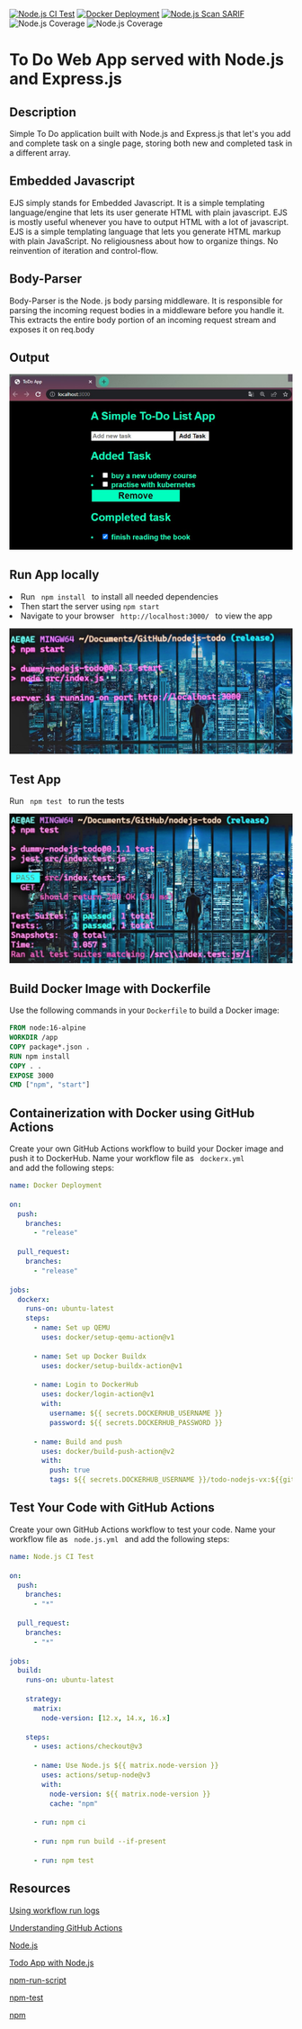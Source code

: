 [![Node.js CI Test](https://github.com/devenes/node-js-dummy-test/actions/workflows/node.js.yml/badge.svg)](https://github.com/devenes/node-js-dummy-test/actions/workflows/node.js.yml) [![Docker Deployment](https://github.com/devenes/node-js-dummy-test/actions/workflows/dockerx.yml/badge.svg)](https://github.com/devenes/node-js-dummy-test/actions/workflows/dockerx.yml) [![Node.js Scan SARIF](https://github.com/devenes/node-js-dummy-test/actions/workflows/node.js.scan.yml/badge.svg)](https://github.com/devenes/node-js-dummy-test/actions/workflows/node.js.scan.yml) ![Node.js Coverage](https://github.com/npm/cli/actions/workflows/ci.yml/badge.svg) ![Node.js Coverage](https://img.shields.io/static/v1?label=npm&message=v16.0.0&color=red&logo=npm)

# To Do Web App served with Node.js and Express.js

## Description

Simple To Do application built with Node.js and Express.js that let's you add and complete task on a single page, storing both new and completed task in a different array.

## Embedded Javascript

EJS simply stands for Embedded Javascript. It is a simple templating language/engine that lets its user generate HTML with plain javascript. EJS is mostly useful whenever you have to output HTML with a lot of javascript. EJS is a simple templating language that lets you generate HTML markup with plain JavaScript. No religiousness about how to organize things. No reinvention of iteration and control-flow.

## Body-Parser

Body-Parser is the Node. js body parsing middleware. It is responsible for parsing the incoming request bodies in a middleware before you handle it. This extracts the entire body portion of an incoming request stream and exposes it on req.body

## Output

![png](./readme/todo.jpg)

## Run App locally

<li> Run <code> npm install </code> to install all needed dependencies </li>

<li> Then start the server using <code>npm start</code> </li>

<li> Navigate to your browser <code> http://localhost:3000/ </code> to view the app </li>

![start](./readme/start.jpg)

## Test App

Run <code> npm test </code> to run the tests

![test](./readme/test.jpg)

## Build Docker Image with Dockerfile

Use the following commands in your `Dockerfile` to build a Docker image:

```dockerfile
FROM node:16-alpine
WORKDIR /app
COPY package*.json .
RUN npm install
COPY . .
EXPOSE 3000
CMD ["npm", "start"]
```

## Containerization with Docker using GitHub Actions

Create your own GitHub Actions workflow to build your Docker image and push it to DockerHub. Name your workflow file as <code> dockerx.yml </code> and add the following steps:

```yml
name: Docker Deployment

on:
  push:
    branches:
      - "release"

  pull_request:
    branches:
      - "release"

jobs:
  dockerx:
    runs-on: ubuntu-latest
    steps:
      - name: Set up QEMU
        uses: docker/setup-qemu-action@v1

      - name: Set up Docker Buildx
        uses: docker/setup-buildx-action@v1

      - name: Login to DockerHub
        uses: docker/login-action@v1
        with:
          username: ${{ secrets.DOCKERHUB_USERNAME }}
          password: ${{ secrets.DOCKERHUB_PASSWORD }}

      - name: Build and push
        uses: docker/build-push-action@v2
        with:
          push: true
          tags: ${{ secrets.DOCKERHUB_USERNAME }}/todo-nodejs-vx:${{github.run_number}}
```

## Test Your Code with GitHub Actions

Create your own GitHub Actions workflow to test your code. Name your workflow file as <code> node.js.yml </code> and add the following steps:

```yml
name: Node.js CI Test

on:
  push:
    branches:
      - "*"

  pull_request:
    branches:
      - "*"

jobs:
  build:
    runs-on: ubuntu-latest

    strategy:
      matrix:
        node-version: [12.x, 14.x, 16.x]

    steps:
      - uses: actions/checkout@v3

      - name: Use Node.js ${{ matrix.node-version }}
        uses: actions/setup-node@v3
        with:
          node-version: ${{ matrix.node-version }}
          cache: "npm"

      - run: npm ci

      - run: npm run build --if-present

      - run: npm test
```

## Resources

[Using workflow run logs](https://docs.github.com/en/actions/monitoring-and-troubleshooting-workflows/using-workflow-run-logs)

[Understanding GitHub Actions](https://docs.github.com/en/actions/learn-github-actions/understanding-github-actions)

[Node.js](https://www.yusufsezer.com.tr/node-js-npm/)

[Todo App with Node.js](https://medium.com/@atingenkay/creating-a-todo-app-with-node-js-express-8fa51f39b16f)

[npm-run-script](https://docs.npmjs.com/cli/v8/commands/npm-run-script)

[npm-test](https://docs.npmjs.com/cli/v8/commands/npm-test)

[npm](https://www.npmjs.com/)
